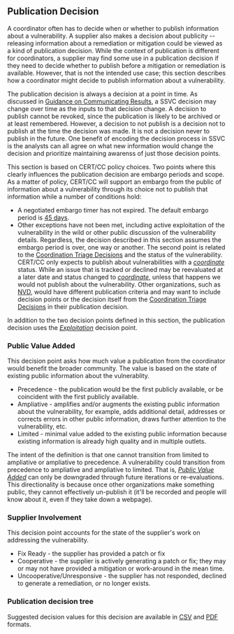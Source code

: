 ## Publication Decision

A coordinator often has to decide when or whether to publish information about a vulnerability.
A supplier also makes a decision about publicity -- releasing information about a remediation or mitigation could be viewed as a kind of publication decision.
While the context of publication is different for coordinators, a supplier may find some use in a publication decision if they need to decide whether to publish before a mitigation or remediation is available.
However, that is not the intended use case; this section describes how a coordinator might decide to publish information about a vulnerability.

The publication decision is always a decision at a point in time.
As discussed in [Guidance on Communicating Results](#guidance-on-communicating-results), a SSVC decision may change over time as the inputs to that decision change.
A decision to publish cannot be revoked, since the publication is likely to be archived or at least remembered. 
However, a decision to not publish is a decision not to publish at the time the decision was made.
It is not a decision never to publish in the future.
One benefit of encoding the decision process in SSVC is the analysts can all agree on what new information would change the decision and prioritize maintaining awarenss of just those decision points.  

This section is based on CERT/CC policy choices.
Two points where this clearly influences the publication decision are embargo periods and scope.
As a matter of policy, CERT/CC will support an embargo from the public of information about a vulnerability through its choice not to publish that information while a number of conditions hold:
  -  A negotiated embargo timer has not expired. The default embargo period is [45 days](https://vuls.cert.org/confluence/display/Wiki/Vulnerability+Disclosure+Policy).
  -  Other exceptions have not been met, including active exploitation of the vulnerability in the wild or other public discussion of the vulnerability details.
Regardless, the decision described in this section assumes the embargo period is over, one way or another.
The second point is related to the [Coordination Triage Decisions](#coordination-triage-decisions) and the status of the vulnerability.
CERT/CC only expects to publish about vulnerabilities with a [*coordinate*](#coordination-triage-decisions) status.
While an issue that is tracked or declined may be reevaluated at a later date and status changed to [*coordinate*](#coordination-triage-decisions), unless that happens we would not publish about the vulnerability.
Other organizations, such as [NVD](https://nvd.nist.gov/), would have different publication criteria and may want to include decision points or the decision itself from the [Coordination Triage Decisions](#coordination-triage-decisions) in their publication decision.

In addition to the two decision points defined in this section, the publication decision uses the [*Exploitation*](#exploitation) decision point.

### Public Value Added

This decision point asks how much value a publication from the coordinator would benefit the broader community.
The value is based on the state of existing public information about the vulnerablity.

 - Precedence - the publication would be the first publicly available, or be coincident with the first publicly available.
 - Ampliative - amplifies and/or augments the existing public information about the vulnerability, for example, adds additional detail, addresses or corrects errors in other public information, draws further attention to the vulnerability, etc.
 - Limited - minimal value added to the existing public information because existing information is already high quality and in multiple outlets.

The intent of the definition is that one cannot transition from limited to ampliative or ampliative to precedence.
A vulnerability could transition from precedence to ampliative and ampliative to limited.
That is, [*Public Value Added*](#public-value-added) can only be downgraded through future iterations or re-evaluations.
This directionality is because once other organizations make something public, they cannot effectively un-publish it (it'll be recorded and people will know about it, even if they take down a webpage).

### Supplier Involvement

This decision point accounts for the state of the supplier's work on addressing the vulnerability.

 - Fix Ready - the supplier has provided a patch or fix
 - Cooperative - the supplier is actively generating a patch or fix; they may or may not have provided a mitigation or work-around in the mean time. 
 - Uncooperative/Unresponsive - the supplier has not responded, declined to generate a remediation, or no longer exists.


### Publication decision tree

Suggested decision values for this decision are available in [CSV](/data/ssvc_2_coord-publish.csv) and [PDF](gfx/ssvc_2_coord-publish.pdf) formats.
